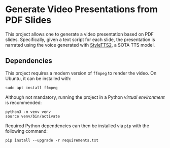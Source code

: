Generate Video Presentations from PDF Slides
===================
This project allows one to generate a video presentation based on PDF slides. Specifically, given a text script for each slide, the presentation is narrated using the voice generated with [StyleTTS2](https://github.com/sidharthrajaram/StyleTTS2), a SOTA TTS model.


Dependencies
----------

This project requires a modern version of `ffmpeg` to render the video. On Ubuntu, it can be installed with:

    sudo apt install ffmpeg

Although not mandatory, running the project in a Python *virtual environment* is recommended:

    python3 -m venv venv
    source venv/bin/activate

Required Python dependencies can then be installed via `pip` with the following command:

    pip install --upgrade -r requirements.txt
